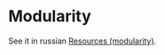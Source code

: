 # Modularity

See it in russian [Resources (modularity)](https://github.com/basisjs/articles/tree/master/ru-RU/resources.md).

